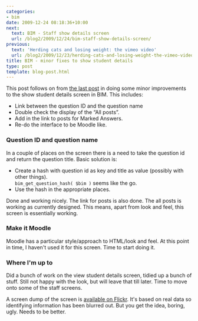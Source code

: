```yaml
---
categories:
- bim
date: 2009-12-24 08:18:36+10:00
next:
  text: BIM - Staff show details screen
  url: /blog2/2009/12/24/bim-staff-show-details-screen/
previous:
  text: 'Herding cats and losing weight: the vimeo video'
  url: /blog2/2009/12/23/herding-cats-and-losing-weight-the-vimeo-video/
title: BIM - minor fixes to show student details
type: post
template: blog-post.html
---
```

This post follows on from [the last post](/blog2/2009/12/22/bim-cron-and-view-student-details-screen/) in doing some minor improvements to the show student details screen in BIM. This includes:

- Link between the question ID and the question name
- Double check the display of the “All posts”.
- Add in the link to posts for Marked Answers.
- Re-do the interface to be Moodle like.

### Question ID and question name

In a couple of places on the screen there is a need to take the question id and return the question title. Basic solution is:

- Create a hash with question id as key and title as value (possibly with other things).  
    `bim_get_question_hash( $bim )` seems like the go.
- Use the hash in the appropriate places.

Done and working nicely. The link for posts is also done. The all posts is working as currently designed. This means, apart from look and feel, this screen is essentially working.

### Make it Moodle

Moodle has a particular style/approach to HTML/look and feel. At this point in time, I haven't used it for this screen. Time to start doing it.

### Where I'm up to

Did a bunch of work on the view student details screen, tidied up a bunch of stuff. Still not happy with the look, but will leave that till later. Time to move onto some of the staff screens.

A screen dump of the screen is [available on Flickr](http://www.flickr.com/photos/david_jones/4209851502/). It's based on real data so identifying information has been blurred out. But you get the idea, boring, ugly. Needs to be better.